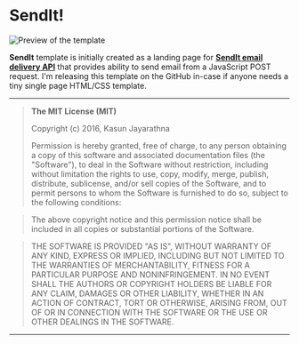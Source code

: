SendIt!
===================

![Preview of the template](https://raw.githubusercontent.com/truekasun/SendIt-Template/master/Preview.png)

**SendIt** template is initially created as a landing page for [**SendIt email delivery API**](http://sendit.azurewebsites.net/) that provides ability to send email from a JavaScript POST request. I'm releasing this template on the GitHub in-case if anyone needs a tiny single page HTML/CSS template.

---------

> **The MIT License (MIT)** 
> 
> Copyright (c) 2016, Kasun Jayarathna
> 
> Permission is hereby granted, free of charge, to any person obtaining a copy of this software and associated documentation files (the "Software"), to deal in the Software without restriction, including without limitation the rights to use, copy, modify, merge, publish, distribute, sublicense, and/or sell copies of the Software, and to permit persons to whom the Software is furnished to do so, subject to the following conditions:

>The above copyright notice and this permission notice shall be included in all copies or substantial portions of the Software.

>THE SOFTWARE IS PROVIDED "AS IS", WITHOUT WARRANTY OF ANY KIND, EXPRESS OR IMPLIED, INCLUDING BUT NOT LIMITED TO THE WARRANTIES OF MERCHANTABILITY, FITNESS FOR A PARTICULAR PURPOSE AND NONINFRINGEMENT. IN NO EVENT SHALL THE AUTHORS OR COPYRIGHT HOLDERS BE LIABLE FOR ANY CLAIM, DAMAGES OR OTHER LIABILITY, WHETHER IN AN ACTION OF CONTRACT, TORT OR OTHERWISE, ARISING FROM, OUT OF OR IN CONNECTION WITH THE SOFTWARE OR THE USE OR OTHER DEALINGS IN THE SOFTWARE.

---------
